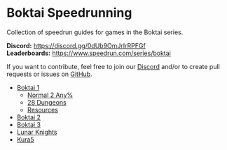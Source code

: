# Boktai Speedrunning

Collection of speedrun guides for games in the Boktai series.

__Discord:__ <https://discord.gg/0dUb9OmJrIrRPFGf>  
__Leaderboards:__ <https://www.speedrun.com/series/boktai>

If you want to contribute, feel free to join our [Discord](https://discord.gg/0dUb9OmJrIrRPFGf) and/or to create pull requests or issues on [GitHub](https://github.com/shenef/Boktai-Speedrunning).

- [Boktai 1](./boktai.md)
  - [Normal 2 Any%](./boktai/normal-2_any.md)
  - [28 Dungeons](./boktai/28-dungeons.md)
  - [Resources](./boktai/resources.md)
- [Boktai 2](./zoktai.md)
- [Boktai 3](./shinbok.md)
- [Lunar Knights](./lunar-knights.md)
- [Kura5](./kura5.md)
